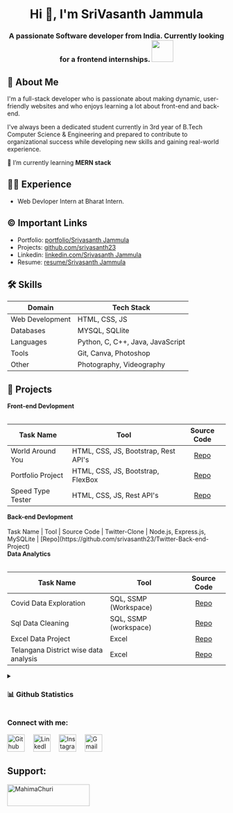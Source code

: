 <h1 align="center">Hi 👋, I'm SriVasanth Jammula</h1>
<h3 align="center">A passionate Software developer from India. Currently looking for a frontend internships. <img src="https://media.giphy.com/media/WUlplcMpOCEmTGBtBW/giphy.gif" width="50"></h3>

## 🚀 About Me
I'm a full-stack developer who is passionate about making dynamic, user-friendly websites and who enjoys learning a lot about front-end and back-end.

I've always been a dedicated student currently in 3rd year of B.Tech Computer Science & Engineering and prepared to contribute to organizational success while developing new skills and gaining real-world experience. 

🌱 I’m currently learning **MERN stack**

## 👩‍💻 Experience
- Web Devloper Intern at Bharat Intern.

## ©️ Important Links
- Portfolio: [portfolio/Srivasanth Jammula](https://jsrivportfolio.ccbp.tech/)
- Projects: [github.com/srivasanth23](https://github.com/srivasanth23)
- Linkedin: [linkedin.com/Srivasanth Jammula](www.linkedin.com/in/srivasanth-jammula)
- Resume: [resume/Srivasanth Jammula](https://drive.google.com/file/d/1APMwwLcc3o1pfaXOYyvpb1T66HQwQ0dC/view?usp=drive_link)

## 🛠 Skills
| Domain             |Tech      Stack                                                                |
| ----------------- | ------------------------------------------------------------------ |
| Web Development | HTML, CSS, JS|
| Databases | MYSQL, SQLlite |
| Languages | Python, C, C++, Java, JavaScript|
| Tools| Git, Canva, Photoshop |
| Other| Photography, Videography |

## 🔭 Projects
<summary><b>Front-end Devlopment</b></summary>
  <br/>

Task Name | Tool | Source Code | 
------- | --------- | :--------: | 
World Around You | HTML, CSS, JS, Bootstrap, Rest API's | [Repo](https://github.com/srivasanth23/WorldAroundYou)
Portfolio Project | HTML, CSS, JS, Bootstrap, FlexBox | [Repo](https://github.com/srivasanth23/JammulaSrivasanth)
Speed Type Tester | HTML, CSS, JS, Rest API's | [Repo](https://github.com/srivasanth23/Speed_Type_Tester)

<summary><b>Back-end Devlopment</b></summary>
<br/>
Task Name | Tool | Source Code |
Twitter-Clone | Node.js, Express.js, MySQLite | [Repo](https://github.com/srivasanth23/Twitter-Back-end-Project)

<summary><b>Data Analytics</b></summary>
  <br/>

Task Name | Tool | Source Code | 
------- | --------- | :--------: | 
Covid Data Exploration | SQL, SSMP (Workspace) | [Repo](https://github.com/srivasanth23/Covid_Data_Exploration)
Sql Data Cleaning | SQL, SSMP (workspace) | [Repo](https://github.com/srivasanth23/SQL_Data_Cleaning)
Excel Data Project | Excel | [Repo](https://github.com/srivasanth23/Excel-Project)
Telangana District wise data analysis | Excel | [Repo](https://github.com/srivasanth23/Telangana_District_wise_Growth_analytics)

<details>
<summary> <h3>📊 Github Statistics</h3> </summary>
<div align="center">
<p align="left"> <img src="https://komarev.com/ghpvc/?username=srivasanth23&label=Profile%20views&color=0e75b6&style=flat" alt="srivasanth23" /> </p>
<p><img align="left" src="https://github-readme-stats.vercel.app/api/top-langs?username=srivasanth23&show_icons=true&locale=en&layout=compact" alt="srivasanth23" /></p>
<p>&nbsp;<img align="center" src="https://github-readme-stats.vercel.app/api?username=srivasanth23&show_icons=true&locale=en" alt="srivasanth23" /></p>
<p><img align="center" src="https://github-readme-streak-stats.herokuapp.com/?user=srivasanth23&" alt="srivasanth23" /></p>
</div>
</details>

<h3 align="left">Connect with me:</h3>
<p align="left">
<a href="https://www.github.com/srivasanth23" target="_blank"><img alt="Github" width="40px" src="https://cdn-icons-png.flaticon.com/512/733/733553.png"></a> &nbsp&nbsp&nbsp
<a href="[https://www.linkedin.com/in/mahimachuri/](https://linkedin.com/in/https://www.linkedin.com/in/srivasanth-jammula)" target="_blank"><img alt="LinkedIn" width="40px" src="https://cdn-icons-png.flaticon.com/512/3536/3536505.png"></a> &nbsp&nbsp&nbsp
<a href="[https://www.instagram.com/infoelegant10](https://instagram.com/jammulasrivasanth)" target="_blank"><img alt="Instagram" width="40px" src="https://cdn-icons-png.flaticon.com/512/1384/1384063.png"></a> &nbsp&nbsp&nbsp
<a href="mailto:techisrivasanth23@gmail.com" target="_blank"><img alt="Gmail" width="40px" src="https://cdn-icons-png.flaticon.com/512/5968/5968534.png"></a>&nbsp&nbsp&nbsp
</p>

## Support:
</h3>
<p><a href="https://www.buymeacoffee.com/srivasanthjammula"> <img align="left" src="https://cdn.buymeacoffee.com/buttons/v2/default-yellow.png" height="50" width="190" alt="MahimaChuri" /></a></p><br><br>
<br>

